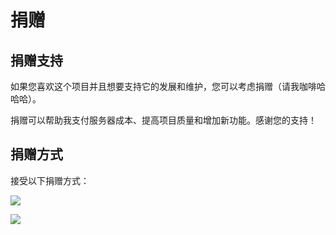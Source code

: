 # 捐赠

## 捐赠支持

如果您喜欢这个项目并且想要支持它的发展和维护，您可以考虑捐赠（请我咖啡哈哈哈）。

捐赠可以帮助我支付服务器成本、提高项目质量和增加新功能。感谢您的支持！

## 捐赠方式

接受以下捐赠方式：

![](https://oss.weixiao.zuowu.cc/image/IMG_6260.JPG)

![](https://oss.weixiao.zuowu.cc/image/IMG_6259.JPG)